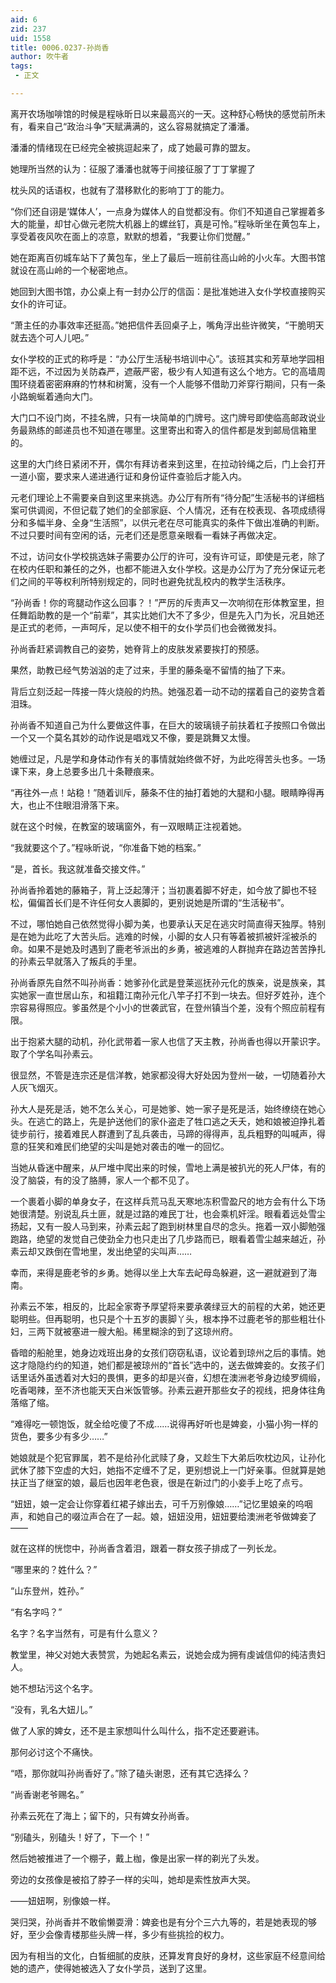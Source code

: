 ```yaml
---
aid: 6
zid: 237
uid: 1558
title: 0006.0237-孙尚香
author: 吹牛者
tags: 
 - 正文

---
```




  离开农场咖啡馆的时候是程咏昕日以来最高兴的一天。这种舒心畅快的感觉前所未有，看来自己“政治斗争”天赋满满的，这么容易就搞定了潘潘。

  潘潘的情绪现在已经完全被挑逗起来了，成了她最可靠的盟友。

  她理所当然的认为：征服了潘潘也就等于间接征服了丁丁掌握了

  枕头风的话语权，也就有了潜移默化的影响丁丁的能力。

  “你们还自诩是‘媒体人’，一点身为媒体人的自觉都没有。你们不知道自己掌握着多大的能量，却甘心做元老院大机器上的螺丝钉，真是可怜。”程咏昕坐在黄包车上，享受着夜风吹在面上的凉意，默默的想着，“我要让你们觉醒。”

  她在距离百仞城车站下了黄包车，坐上了最后一班前往高山岭的小火车。大图书馆就设在高山岭的一个秘密地点。

  她回到大图书馆，办公桌上有一封办公厅的信函：是批准她进入女仆学校直接购买女仆的许可证。

  “萧主任的办事效率还挺高。”她把信件丢回桌子上，嘴角浮出些许微笑，“干脆明天就去选个可人儿吧。”

  女仆学校的正式的称呼是：“办公厅生活秘书培训中心”。该班其实和芳草地学园相距不远，不过因为关防森严，遮蔽严密，极少有人知道有这么个地方。它的高墙周围环绕着密密麻麻的竹林和树篱，没有一个人能够不借助刀斧穿行期间，只有一条小路蜿蜒着通向大门。

  大门口不设门岗，不挂名牌，只有一块简单的门牌号。这门牌号即使临高邮政说业务最熟练的邮递员也不知道在哪里。这里寄出和寄入的信件都是发到邮局信箱里的。

  这里的大门终日紧闭不开，偶尔有拜访者来到这里，在拉动铃绳之后，门上会打开一道小窗，要求来人递进通行证和身份证件查验后才能入内。

  元老们理论上不需要亲自到这里来挑选。办公厅有所有“待分配”生活秘书的详细档案可供调阅，不但记载了她们的全部家庭、个人情况，还有在校表现、各项成绩得分和多幅半身、全身“生活照”，以供元老在尽可能真实的条件下做出准确的判断。不过只要时间有空闲的话，元老们还是愿意亲眼看一看妹子再做决定。

  不过，访问女仆学校挑选妹子需要办公厅的许可，没有许可证，即使是元老，除了在校内任职和兼任的之外，也都不能进入女仆学校。这是办公厅为了充分保证元老们之间的平等权利所特别规定的，同时也避免扰乱校内的教学生活秩序。

  “孙尚香！你的弯腿动作这么回事？！”严厉的斥责声又一次响彻在形体教室里，担任舞蹈助教的是一个“前辈”，其实比她们大不了多少，但是先入门为长，况且她还是正式的老师，一声呵斥，足以使不相干的女仆学员们也会微微发抖。

  孙尚香赶紧调教自己的姿势，她脊背上的皮肤发紧要挨打的预感。

  果然，助教已经气势汹汹的走了过来，手里的藤条毫不留情的抽了下来。

  背后立刻泛起一阵接一阵火烧般的灼热。她强忍着一动不动的摆着自己的姿势含着泪珠。

  孙尚香不知道自己为什么要做这件事，在巨大的玻璃镜子前扶着杠子按照口令做出一个又一个莫名其妙的动作说是唱戏又不像，要是跳舞又太慢。

  她缠过足，凡是学和身体动作有关的事情就始终做不好，为此吃得苦头也多。一场课下来，身上总要多出几十条鞭痕来。

  “再往外一点！站稳！”随着训斥，藤条不住的抽打着她的大腿和小腿。眼睛睁得再大，也止不住眼泪滑落下来。

  就在这个时候，在教室的玻璃窗外，有一双眼睛正注视着她。

  “我就要这个了。”程咏昕说，“你准备下她的档案。”

  “是，首长。我这就准备交接文件。”

  孙尚香拎着她的藤箱子，背上泛起薄汗；当初裹着脚不好走，如今放了脚也不轻松，偏偏首长们是不许任何女人裹脚的，更别说她是所谓的“生活秘书”。

  不过，哪怕她自己依然觉得小脚为美，也要承认天足在逃灾时简直得天独厚。特别是在她为此吃了大苦头后。逃难的时候，小脚的女人只有等着被抓被奸淫被杀的命。如果不是她及时遇到了鹿老爷派出的乡勇，被逃难的人群抛弃在路边苦苦挣扎的孙素云早就落入了叛兵的手里。

  孙尚香原先自然不叫孙尚香：她爹孙化武是登莱巡抚孙元化的族亲，说是族亲，其实她家一直世居山东，和祖籍江南孙元化八竿子打不到一块去。但好歹姓孙，连个宗容易得照应。爹虽然是个小小的世袭武官，在登州镇当个差，没有个照应前程有限。

  出于抱紧大腿的动机，孙化武带着一家人也信了天主教，孙尚香也得以开蒙识字。取了个学名叫孙素云。

  很显然，不管是连宗还是信洋教，她家都没得大好处因为登州一破，一切随着孙大人灰飞烟灭。

  孙大人是死是活，她不怎么关心，可是她爹、她一家子是死是活，始终缭绕在她心头。在逃亡的路上，先是护送他们的家仆盗走了牲口逃之夭夭，她和娘被迫挣扎着徒步前行，接着难民人群遭到了乱兵袭击，马蹄的得得声，乱兵粗野的叫喊声，得意的狂笑和难民们绝望的尖叫是她对袭击的唯一的回忆。

  当她从昏迷中醒来，从尸堆中爬出来的时候，雪地上满是被扒光的死人尸体，有的没了脑袋，有的没了胳膊，家人一个都不见了。

  一个裹着小脚的单身女子，在这样兵荒马乱天寒地冻积雪盈尺的地方会有什么下场她很清楚。别说乱兵土匪，就是过路的难民丁壮，也会乘机奸淫。眼看着远处雪尘扬起，又有一股人马到来，孙素云起了跑到树林里自尽的念头。拖着一双小脚勉强跑路，绝望的发觉自己使劲全力也只走出了几步路而已，眼看着雪尘越来越近，孙素云却又跌倒在雪地里，发出绝望的尖叫声……

  幸而，来得是鹿老爷的乡勇。她得以坐上大车去屺母岛躲避，这一避就避到了海南。

  孙素云不笨，相反的，比起全家寄予厚望将来要承袭绿豆大的前程的大弟，她还更聪明些。但再聪明，也只是个十五岁的裹脚丫头，根本挣不过鹿老爷的那些粗壮仆妇，三两下就被塞进一艘大船。稀里糊涂的到了这琼州府。

  昏暗的船舱里，她身边戏班出身的女孩们窃窃私语，议论着到琼州之后的事情。她这才隐隐约约的知道，她们都是被琼州的“首长”选中的，送去做婢妾的。女孩子们话里话外虽透着对大妇的畏惧，更多的却是兴奋，幻想在澳洲老爷身边绫罗绸缎，吃香喝辣，至不济也能天天白米饭管够。孙素云避开那些女子的视线，把身体往角落缩了缩。

  “难得吃一顿饱饭，就全给吃傻了不成……说得再好听也是婢妾，小猫小狗一样的货色，要多少有多少……”

  她娘就是个犯官罪属，若不是给孙化武赎了身，又趁生下大弟后吹枕边风，让孙化武休了膝下空虚的大妇，她指不定缠不了足，更别想说上一门好亲事。但就算是她扶正当了继室的娘，最后也因年老色衰，很是在新过门的小妾手上吃了点亏。

  “妞妞，娘一定会让你穿着红裙子嫁出去，可千万别像娘……”记忆里娘亲的呜咽声，和她自己的啜泣声合在了一起。娘，妞妞没用，妞妞要给澳洲老爷做婢妾了——

  就在这样的恍惚中，孙尚香含着泪，跟着一群女孩子排成了一列长龙。

  “哪里来的？姓什么？”

  “山东登州，姓孙。”

  “有名字吗？”

  名字？名字当然有，可是有什么意义？

  教堂里，神父对她大表赞赏，为她起名素云，说她会成为拥有虔诚信仰的纯洁贵妇人。

  她不想玷污这个名字。

  “没有，乳名大妞儿。”

  做了人家的婢女，还不是主家想叫什么叫什么，指不定还要避讳。

  那何必讨这个不痛快。

  “唔，那你就叫孙尚香好了。”除了磕头谢恩，还有其它选择么？

  “尚香谢老爷赐名。”

  孙素云死在了海上；留下的，只有婢女孙尚香。

  “别磕头，别磕头！好了，下一个！”

  然后她被推进了一个棚子，戴上枷，像是出家一样的剃光了头发。

  旁边的女孩像是被掐了脖子一样的尖叫，她却是索性放声大哭。

  ——妞妞啊，别像娘一样。

  哭归哭，孙尚香并不敢偷懒耍滑：婢妾也是有分个三六九等的，若是她表现的够好，至少会像青楼那些头牌一样，多少有些挑捡的权力。

  因为有相当的文化，白皙细腻的皮肤，还算发育良好的身材，这些家庭不经意间给她的遗产，使得她被选入了女仆学员，送到了这里。


